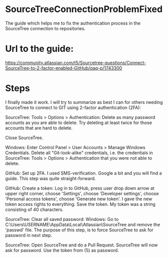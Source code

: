 # SourceTreeConnectionProblemFixed
The guide which helps me to fix the authentication process in the SourceTree connection to repositories.

# Url to the guide:
https://community.atlassian.com/t5/Sourcetree-questions/Connect-SourceTree-to-2-factor-enabled-GitHub/qaq-p/1743300

# Steps 
I finally made it work.  I will try to summarize as best I can for others needing SourceTree to connect to GIT using 2-factor authentication (2FA):

SourceTree: Tools > Options > Authentication:  Delete as many password accounts as you are able to delete.  Try deleting at least twice for those accounts that are hard to delete.

Close SourceTree.

Windows: Enter Control Panel > User Accounts > Manage Windows Credentials.  Delete all "Git-look-alike" credentials, i.e. the credentials in SourceTree: Tools > Options > Authentication that you were not able to delete.

GitHub:  Set up 2FA.  I used SMS-verification.  Google a bit and you will find a guide.  This step was quite straight-forward.

GitHub:  Create a token: Log in to GitHub, press user drop down arrow at upper right corner, choose 'Settings', choose 'Developer settings', choose 'Personal access tokens', choose 'Generate new token'.  I gave the new token access rights to everything.  Save the token.  My token was a string consisting of 40 characters.

SourceTree: Clear all saved password:  Windows: Go to C:\Users\USERNAME\AppData\Local\Atlassian\SourceTree and remove the 'passwd' file.  The purpose of this step, is to force SourceTree to ask for password in next step.

SourceTree: Open SourceTree and do a Pull Request. SourceTree will now ask for password.  Use the token from (5) as password.